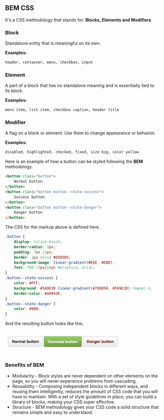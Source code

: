 ## BEM CSS

It's a CSS methodology that stands for: **Blocks, Elements and Modifiers**.

### Block

Standalone entity that is meaningful on its own.

**Examples:**

```HTML
header, container, menu, checkbox, input
```

### Element

A part of a block that has no standalone meaning and is essentially tied to its block.

**Examples:**

```HTML
menu item, list item, checkbox caption, header title
```

### Modifier

A flag on a block or element. Use them to change appearance or behavior.

**Examples:**

```HTML
disabled, highlighted, checked, fixed, size big, color yellow
```

Here is an example of how a button can be styled following the **BEM** methodology.

```HTML
<button class="button">
	Normal button
</button>
<button class="button button--state-success">
	Success button
</button>
<button class="button button--state-danger">
	Danger button
</button>
```

The CSS for the markup above is defined here.

```CSS
.button {
	display: inline-block;
	border-radius: 3px;
	padding: 7px 12px;
	border: 1px solid #D5D5D5;
	background-image: linear-gradient(#EEE, #DDD);
	font: 700 13px/18px Helvetica, arial;
}
.button--state-success {
	color: #FFF;
	background: #569E3D linear-gradient(#79D858, #569E3D) repeat-x;
	border-color: #4A993E;
}
.button--state-danger {
	color: #900;
}
```

And the resulting button looks like this.

![A button styled using BEM methodology](../../media/bem_button.png)

### Benefits of BEM

- Modularity - Block styles are never dependent on other elements on the page, so you will never experience problems from cascading.
- Reusability - Composing independent blocks in different ways, and reusing them intelligently, reduces the amount of CSS code that you will have to maintain. With a set of style guidelines in place, you can build a library of blocks, making your CSS super effective.
- Structure - BEM methodology gives your CSS code a solid structure that remains simple and easy to understand.
